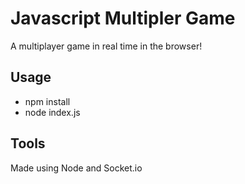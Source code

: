# Javascript Multipler Game
A multiplayer game in real time in the browser! 
## Usage 
- npm install
- node index.js
## Tools
Made using Node and Socket.io

